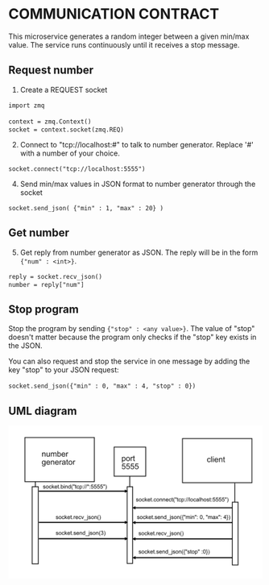 # COMMUNICATION CONTRACT

This microservice generates a random integer between a given min/max value. The service runs continuously until it receives a stop message.

## Request number


1) Create a REQUEST socket

````
import zmq

context = zmq.Context()
socket = context.socket(zmq.REQ)
````

2) Connect to "tcp://localhost:#" to talk to number generator. Replace '#' with a number of your choice.

````
socket.connect("tcp://localhost:5555")

````

4) Send min/max values in JSON format to number generator through the socket


````
socket.send_json( {"min" : 1, "max" : 20} )

````

## Get number

5) Get reply from number generator as JSON. The reply will be in the form ``{"num" : <int>}``.


````
reply = socket.recv_json()  
number = reply["num"]

````


## Stop program

Stop the program by sending ``{"stop" : <any value>}``. The value of "stop" doesn't matter because the program only checks if the "stop" key exists in the JSON.
  
You can also request and stop the service in one message by adding the key "stop" to your JSON request:

``socket.send_json({"min" : 0, "max" : 4, "stop" : 0})``

## UML diagram

![](uml_sequence_diagram.png)





